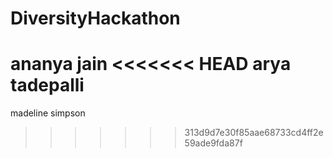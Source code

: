 # DiversityHackathon
ananya jain
<<<<<<< HEAD
arya tadepalli
=======
madeline simpson
>>>>>>> 313d9d7e30f85aae68733cd4ff2e59ade9fda87f
